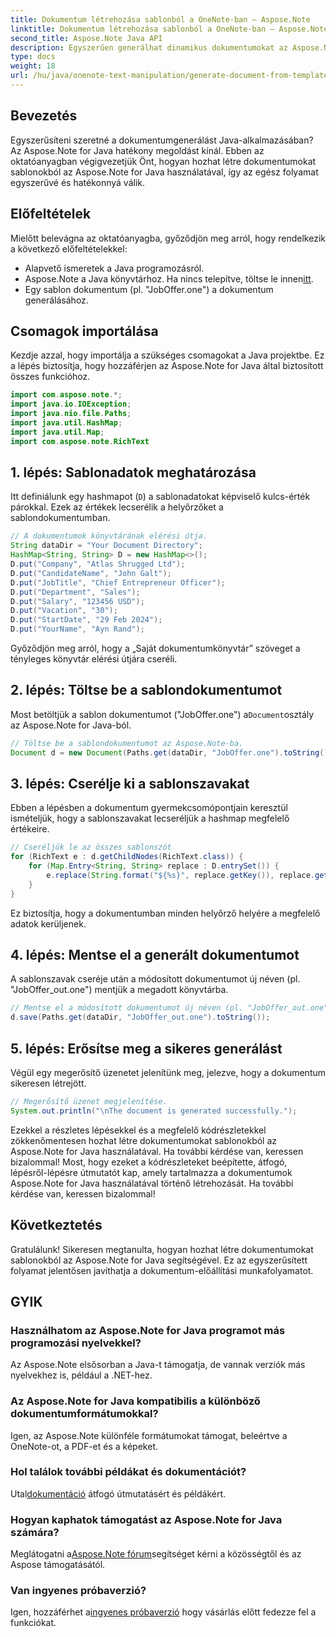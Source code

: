 ```yaml
---
title: Dokumentum létrehozása sablonból a OneNote-ban – Aspose.Note
linktitle: Dokumentum létrehozása sablonból a OneNote-ban – Aspose.Note
second_title: Aspose.Note Java API
description: Egyszerűen generálhat dinamikus dokumentumokat az Aspose.Note for Java segítségével. Kövesse lépésről lépésre útmutatónkat a hatékony dokumentum-előállításhoz sablonokból.
type: docs
weight: 18
url: /hu/java/onenote-text-manipulation/generate-document-from-template/
---
```

## Bevezetés
Egyszerűsíteni szeretné a dokumentumgenerálást Java-alkalmazásában? Az Aspose.Note for Java hatékony megoldást kínál. Ebben az oktatóanyagban végigvezetjük Önt, hogyan hozhat létre dokumentumokat sablonokból az Aspose.Note for Java használatával, így az egész folyamat egyszerűvé és hatékonnyá válik.
## Előfeltételek
Mielőtt belevágna az oktatóanyagba, győződjön meg arról, hogy rendelkezik a következő előfeltételekkel:
- Alapvető ismeretek a Java programozásról.
-  Aspose.Note a Java könyvtárhoz. Ha nincs telepítve, töltse le innen[itt](https://releases.aspose.com/note/java/).
- Egy sablon dokumentum (pl. "JobOffer.one") a dokumentum generálásához.
## Csomagok importálása
Kezdje azzal, hogy importálja a szükséges csomagokat a Java projektbe. Ez a lépés biztosítja, hogy hozzáférjen az Aspose.Note for Java által biztosított összes funkcióhoz.
```java
import com.aspose.note.*;
import java.io.IOException;
import java.nio.file.Paths;
import java.util.HashMap;
import java.util.Map;
import com.aspose.note.RichText
```
## 1. lépés: Sablonadatok meghatározása
Itt definiálunk egy hashmapot (`D`) a sablonadatokat képviselő kulcs-érték párokkal. Ezek az értékek lecserélik a helyőrzőket a sablondokumentumban.
```java
// A dokumentumok könyvtárának elérési útja.
String dataDir = "Your Document Directory";
HashMap<String, String> D = new HashMap<>();
D.put("Company", "Atlas Shrugged Ltd");
D.put("CandidateName", "John Galt");
D.put("JobTitle", "Chief Entrepreneur Officer");
D.put("Department", "Sales");
D.put("Salary", "123456 USD");
D.put("Vacation", "30");
D.put("StartDate", "29 Feb 2024");
D.put("YourName", "Ayn Rand");
```
Győződjön meg arról, hogy a „Saját dokumentumkönyvtár” szöveget a tényleges könyvtár elérési útjára cseréli.
## 2. lépés: Töltse be a sablondokumentumot
 Most betöltjük a sablon dokumentumot ("JobOffer.one") a`Document`osztály az Aspose.Note for Java-ból.
```java
// Töltse be a sablondokumentumot az Aspose.Note-ba.
Document d = new Document(Paths.get(dataDir, "JobOffer.one").toString());
```
## 3. lépés: Cserélje ki a sablonszavakat
Ebben a lépésben a dokumentum gyermekcsomópontjain keresztül ismételjük, hogy a sablonszavakat lecseréljük a hashmap megfelelő értékeire.
```java
// Cseréljük le az összes sablonszót
for (RichText e : d.getChildNodes(RichText.class)) {
    for (Map.Entry<String, String> replace : D.entrySet()) {
        e.replace(String.format("${%s}", replace.getKey()), replace.getValue());
    }
}
```
Ez biztosítja, hogy a dokumentumban minden helyőrző helyére a megfelelő adatok kerüljenek.
## 4. lépés: Mentse el a generált dokumentumot
A sablonszavak cseréje után a módosított dokumentumot új néven (pl. "JobOffer_out.one") mentjük a megadott könyvtárba.
```java
// Mentse el a módosított dokumentumot új néven (pl. "JobOffer_out.one") a megadott könyvtárba.
d.save(Paths.get(dataDir, "JobOffer_out.one").toString());
```
## 5. lépés: Erősítse meg a sikeres generálást
Végül egy megerősítő üzenetet jelenítünk meg, jelezve, hogy a dokumentum sikeresen létrejött.
```java
// Megerősítő üzenet megjelenítése.
System.out.println("\nThe document is generated successfully.");
```
Ezekkel a részletes lépésekkel és a megfelelő kódrészletekkel zökkenőmentesen hozhat létre dokumentumokat sablonokból az Aspose.Note for Java használatával. Ha további kérdése van, keressen bizalommal!
Most, hogy ezeket a kódrészleteket beépítette, átfogó, lépésről-lépésre útmutatót kap, amely tartalmazza a dokumentumok Aspose.Note for Java használatával történő létrehozását. Ha további kérdése van, keressen bizalommal!
## Következtetés
Gratulálunk! Sikeresen megtanulta, hogyan hozhat létre dokumentumokat sablonokból az Aspose.Note for Java segítségével. Ez az egyszerűsített folyamat jelentősen javíthatja a dokumentum-előállítási munkafolyamatot.
## GYIK
### Használhatom az Aspose.Note for Java programot más programozási nyelvekkel?
Az Aspose.Note elsősorban a Java-t támogatja, de vannak verziók más nyelvekhez is, például a .NET-hez.
### Az Aspose.Note for Java kompatibilis a különböző dokumentumformátumokkal?
Igen, az Aspose.Note különféle formátumokat támogat, beleértve a OneNote-ot, a PDF-et és a képeket.
### Hol találok további példákat és dokumentációt?
 Utal[dokumentáció](https://reference.aspose.com/note/java/) átfogó útmutatásért és példákért.
### Hogyan kaphatok támogatást az Aspose.Note for Java számára?
 Meglátogatni a[Aspose.Note fórum](https://forum.aspose.com/c/note/28)segítséget kérni a közösségtől és az Aspose támogatásától.
### Van ingyenes próbaverzió?
 Igen, hozzáférhet a[ingyenes próbaverzió](https://releases.aspose.com/) hogy vásárlás előtt fedezze fel a funkciókat.